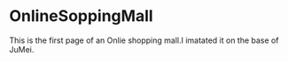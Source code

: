# OnlineSoppingMall
This is the first page of an Onlie shopping mall.I imatated it on the base of JuMei.
